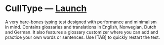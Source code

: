 # CullType — [Launch](https://voormann.github.io/culltype)
A very bare-bones typing test designed with performance and minimalism in mind. Contains glossaries and translations in English, Norwegian, Dutch and German. It also features a glossary customizer where you can add and practice your own words or sentences. Use [TAB] to quickly restart the test.
